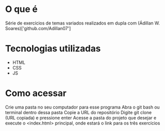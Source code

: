 # O que é
Série de exercícios de temas variados realizados em dupla com (Ádillan W. Soares)['github.com/Adillan07']

# Tecnologias utilizadas
* HTML
* CSS
* JS

# Como acessar
Crie uma pasta no seu computador para esse programa
Abra o git bash ou terminal dentro dessa pasta
Copie a URL do repositório
Digite git clone (URL copiada) e pressione enter
Acesse a pasta do projeto que desejar e execute o <index.html> principal, onde estará o link para os três exercícios
